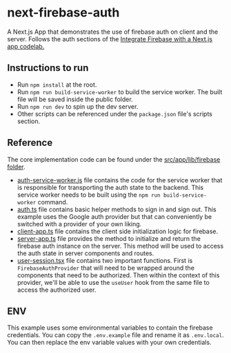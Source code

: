 # next-firebase-auth

A Next.js App that demonstrates the use of firebase auth on client and the server. Follows the auth sections of the [Integrate Firebase with a Next.js app codelab.](https://firebase.google.com/codelabs/firebase-nextjs)

## Instructions to run

- Run `npm install` at the root.
- Run `npm run build-service-worker` to build the service worker. The built file will be saved inside the public folder.
- Run `npm run dev` to spin up the dev server.
- Other scripts can be referenced under the `package.json` file's scripts section.

## Reference

The core implementation code can be found under the [src/app/lib/firebase folder](https://github.com/salman3k1/next-firebase-auth/tree/main/src/lib/firebase).

- [auth-service-worker.js](https://github.com/salman3k1/next-firebase-auth/tree/main/src/lib/firebase/auth-service-worker.js) file contains the code for the service worker that is responsible for transporting the auth state to the backend. This service worker needs to be built using the `npm run build-service-worker` command.
- [auth.ts](https://github.com/salman3k1/next-firebase-auth/tree/main/src/lib/firebase/auth.ts) file contains basic helper methods to sign in and sign out. This example uses the Google auth provider but that can conveniently be switched with a provider of your own liking.
- [client-app.ts](https://github.com/salman3k1/next-firebase-auth/tree/main/src/lib/firebase/client-app.ts) file contains the client side initialization logic for firebase.
- [server-app.ts](https://github.com/salman3k1/next-firebase-auth/tree/main/src/lib/firebase/server-app.ts) file provides the method to initialize and return the firebase auth instance on the server. This method will be used to access the auth state in server components and routes.
- [user-session.tsx](https://github.com/salman3k1/next-firebase-auth/tree/main/src/lib/firebase/user-session.tsx) file contains two important functions. First is `FirebaseAuthProvider` that will need to be wrapped around the components that need to be authorized. Then within the context of this provider, we'll be able to use the `useUser` hook from the same file to access the authorized user.

## ENV

This example uses some environmental variables to contain the firebase credentials. You can copy the `.env.example` file and rename it as `.env.local`. You can then replace the env variable values with your own credentials.
